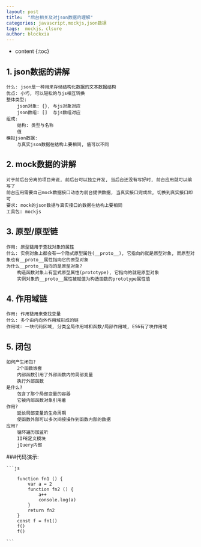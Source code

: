 ```yaml
---
layout: post
title:  "后台相关及对json数据的理解"
categories: javascript,mockjs,json数据
tags:  mockjs，clsure
author: blockxia
---
```

* content
{:toc}

## 1. json数据的讲解
	什么: json是一种用来存储结构化数据的文本数据结构
	优点: 小巧, 可以轻松的与js相互转换
	整体类型: 
		json对象: {}, 与js对象对应
		json数组: []  与js数组对应
	组成: 
		结构: 类型与名称
		值
	模拟json数据:
		与真实json数据在结构上要相同, 值可以不同

## 2. mock数据的讲解
	对于前后台分离的项目来说, 前后台可以独立开发, 当后台还没有写好时, 前台应用就可以编写了
	前台应用需要自己mock数据接口动态为前台提供数据, 当真实接口完成后, 切换到真实接口即可
	要求: mock的json数据与真实接口的数据在结构上要相同
	工具包: mockjs

## 3. 原型/原型链
	作用: 原型链用于查找对象的属性
	什么: 实例对象上都会有一个隐式原型属性(__proto__), 它指向的就是原型对象, 而原型对象也有__proto__属性指向它的原型对象
	为什么__proto__指向的是原型对象?
		构造函数对象上有显式原型属性(prototype), 它指向的就是原型对象
		实例对象的__proto__属性被赋值为构造函数的prototype属性值

## 4. 作用域链
	作用: 作用链用来查找变量
	什么: 多个由内向外作用域形成的链
	作用域: 一块代码区域, 分类全局作用域和函数/局部作用域, ES6有了块作用域

## 5. 闭包
	如何产生闭包?
		2个函数嵌套
		内部函数引用了外部函数内的局部变量
		执行外部函数
	是什么?
		包含了那个局部变量的容器
		它被内部函数对象引用着
	作用?
		延长局部变量的生命周期
		使函数外部可以多次间接操作到函数内部的数据
	应用?
		循环遍历加监听
		IIFE定义模块
		jQuery内部

###代码演示:

	```js
	
		function fn1 () {
			var a = 2
			function fn2 () {
				a++
				console.log(a)
			}
			return fn2
		}
		const f = fn1()
		f()
		f()
		
	```